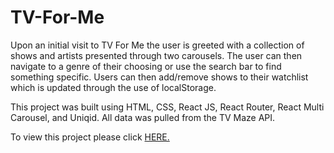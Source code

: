 # TV-For-Me

Upon an initial visit to TV For Me the user is greeted with a collection of shows and artists presented through two carousels. The user can then navigate to a genre of their choosing or use the search bar to find something specific. Users can then add/remove shows to their watchlist which is updated through the use of localStorage.

This project was built using HTML, CSS, React JS, React Router, React Multi Carousel, and Uniqid. All data was pulled from the TV Maze API.

To view this project please click [HERE.](https://nicholaslicata.github.io/TV-For-Me/)
